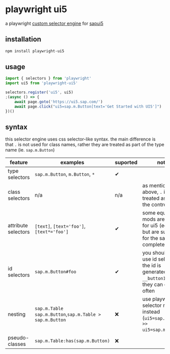 # playwright ui5

a playwright [custom selector engine](https://playwright.dev/docs/extensibility#custom-selector-engines) for [sapui5](https://ui5.sap.com/)

## installation

```bash
npm install playwright-ui5
```

## usage

```ts
import { selectors } from 'playwright'
import ui5 from 'playwright-ui5'

selectors.register('ui5', ui5)
;(async () => {
    await page.goto('https://ui5.sap.com/')
    await page.click("ui5=sap.m.Button[text='Get Started with UI5']")
})()
```

## syntax

this selector engine uses css selector-like syntax. the main difference is that `.` is not used for class names, rather they are treated as part of the type name (ie. `sap.m.Button`)

| feature             | examples                                                | suported | notes                                                                                             |
| ------------------- | ------------------------------------------------------- | -------- | ------------------------------------------------------------------------------------------------- |
| type selectors      | `sap.m.Button`, `m.Button`, `*`                         | ✔        |
| class selectors     | n/a                                                     | n/a      | as mentioned above, `.` is treated as part of the control type                                    |
| attribute selectors | `[text]`, `[text='foo']`,`[text*='foo']`                | ✔        | some equality mods are useless for ui5 (eg. `\|=`) but are supported for the sake of completeness |
| id selectors        | `sap.m.Button#foo`                                      | ✔        | you should not use id selectors if the id is generated (eg. `__button1`) as they can change often |
| nesting             | `sap.m.Table sap.m.Button`,`sap.m.Table > sap.m.Button` | ❌       | use playwright selector nesting instead (`ui5=sap.m.Table >> ui5=sap.m.Button`)                   |
| pseudo-classes      | `sap.m.Table:has(sap.m.Button)`                         | ❌       |
